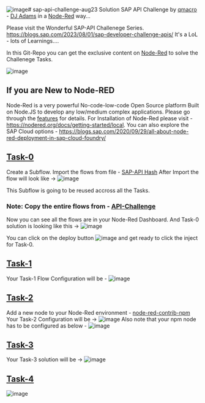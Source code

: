 ![image](https://github.com/sabarna17/sap-api-challenge-aug23/assets/39834671/7dc45d71-0736-4b19-bbdb-d0e938882940)# sap-api-challenge-aug23
Solution SAP API Challenge by [qmacro](https://twitter.com/qmacro) - [DJ Adams](https://people.sap.com/dj.adams.sap) in a [Node-Red](https://github.com/node-red) way...

Please visit the Wonderful SAP-API Challenege Series. https://blogs.sap.com/2023/08/01/sap-developer-challenge-apis/
It's a LoL - lots of Learnings....

In this Git-Repo you can get the exclusive content on [Node-Red](http://nodered.org/docs) to solve the Challenege Tasks.

![image](https://github.com/sabarna17/sap-api-challenge-aug23/assets/39834671/897aa5cb-b247-4d3f-8737-da68e4d23707)

## If you are New to Node-RED
Node-Red is a very powerful No-code-low-code Open Source platform Built on Node.JS to develop any low/medium complex applications. 
Please go through the [features](https://nodered.org/#features) for details.
For Installation of Node-Red please visit - https://nodered.org/docs/getting-started/local.
You can also explore the SAP Cloud options - https://blogs.sap.com/2020/09/29/all-about-node-red-deployment-in-sap-cloud-foundry/

## [Task-0](https://groups.community.sap.com/t5/application-development/sap-developer-challenge-apis-task-0-learn-to-share-your-task/m-p/276058#M2319)
Create a Subflow. Import the flows from file - [SAP-API Hash](https://github.com/sabarna17/sap-api-challenge-aug23/blob/main/SAP-API%20Hash.json)
After Import the flow will look like ->
![image](https://github.com/sabarna17/sap-api-challenge-aug23/assets/39834671/ba9c4a4f-b81a-400a-a84e-524d507bd61d)

This Subflow is going to be reused accross all the Tasks.

### Note: Copy the entire flows from - [API-Challenge](https://github.com/sabarna17/sap-api-challenge-aug23/blob/main/API-Challenge.json)

Now you can see all the flows are in your Node-Red Dashboard.
And Task-0 solution is looking like this ->
![image](https://github.com/sabarna17/sap-api-challenge-aug23/assets/39834671/72a44516-c62d-475d-b71e-676a1603b223)

You can click on the deploy button ![image](https://github.com/sabarna17/sap-api-challenge-aug23/assets/39834671/748fceb6-85bb-47cf-b31f-4e7eea31cac7)
and get ready to click the inject for Task-0. 

## [Task-1](https://groups.community.sap.com/t5/application-development/sap-developer-challenge-apis-task-1-list-the-northwind-entity/m-p/276626)
Your Task-1 Flow Configuration will be -
![image](https://github.com/sabarna17/sap-api-challenge-aug23/assets/39834671/4c6668a9-6fd8-407f-86c8-194e0cbfbf8f)

## [Task-2](https://groups.community.sap.com/t5/application-development-discussions/sap-developer-challenge-apis-task-2-calculate-northbreeze-product-stock/m-p/277325)
Add a new node to your Node-Red environment - [node-red-contrib-npm](https://www.npmjs.com/package/node-red-contrib-npm)
Your Task-2 Configuration will be ->
![image](https://github.com/sabarna17/sap-api-challenge-aug23/assets/39834671/a2a75e45-0f8d-4f99-a226-2dd33793ca54)
Also note that your npm node has to be configured as below -
![image](https://github.com/sabarna17/sap-api-challenge-aug23/assets/39834671/6e0915b8-1832-405c-8164-2a908cc011cb)

## [Task-3](https://groups.community.sap.com/t5/application-development-discussions/sap-developer-challenge-apis-task-3-have-a-northbreeze-product-selected-for/m-p/277972#M2727)
Your Task-3 solution will be ->
![image](https://github.com/sabarna17/sap-api-challenge-aug23/assets/39834671/75f6ed9d-8bbc-47c5-87d0-ce4ec7e3df8e)


## [Task-4]()

![image](https://github.com/sabarna17/sap-api-challenge-aug23/assets/39834671/2c0da372-07cb-4b1b-84a9-c3da1783bef7)
